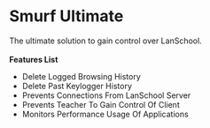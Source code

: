 # Smurf Ultimate
The ultimate solution to gain control over LanSchool.\
\
**Features List**
- Delete Logged Browsing History
- Delete Past Keylogger History
- Prevents Connections From LanSchool Server
- Prevents Teacher To Gain Control Of Client
- Monitors Performance Usage Of Applications
